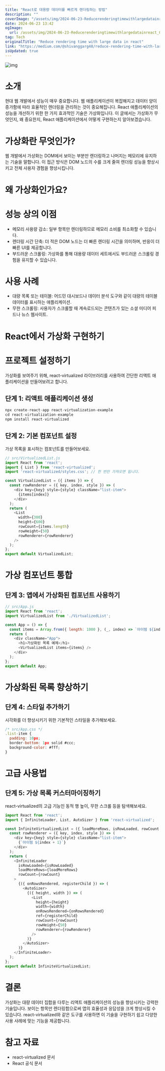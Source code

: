 ```yaml
---
title: "React로 대용량 데이터를 빠르게 렌더링하는 방법"
description: ""
coverImage: "/assets/img/2024-06-23-Reducerenderingtimewithlargedatainreact_0.png"
date: 2024-06-23 13:42
ogImage: 
  url: /assets/img/2024-06-23-Reducerenderingtimewithlargedatainreact_0.png
tag: Tech
originalTitle: "Reduce rendering time with large data in react"
link: "https://medium.com/@shivanggarg48/reduce-rendering-time-with-large-data-in-react-274778adbe09"
isUpdated: true
---
```






![img](/assets/img/2024-06-23-Reducerenderingtimewithlargedatainreact_0.png)

# 소개

현대 웹 개발에서 성능이 매우 중요합니다. 웹 애플리케이션이 복잡해지고 데이터 양이 증가함에 따라 효율적인 렌더링을 관리하는 것이 중요해집니다. React 애플리케이션의 성능을 개선하기 위한 한 가지 효과적인 기술은 가상화입니다. 이 글에서는 가상화가 무엇인지, 왜 중요한지, React 애플리케이션에서 어떻게 구현하는지 알아보겠습니다.

# 가상화란 무엇인가?


<div class="content-ad"></div>

웹 개발에서 가상화는 DOM에서 보이는 부분만 렌더링하고 나머지는 메모리에 유지하는 기술을 말합니다. 이 접근 방식은 DOM 노드의 수를 크게 줄여 렌더링 성능을 향상시키고 전체 사용자 경험을 향상시킵니다.

# 왜 가상화인가요?

# 성능 상의 이점

- 메모리 사용량 감소: 일부 항목만 렌더링하므로 메모리 소비를 최소화할 수 있습니다.
- 렌더링 시간 단축: 더 적은 DOM 노드는 더 빠른 렌더링 시간을 의미하며, 반응이 더 빠른 UI를 제공합니다.
- 부드러운 스크롤링: 가상화를 통해 대용량 데이터 세트에서도 부드러운 스크롤링 경험을 유지할 수 있습니다.

<div class="content-ad"></div>

# 사용 사례

- 대량 목록 또는 테이블: 어드민 대시보드나 데이터 분석 도구와 같이 대량의 테이블 데이터를 표시하는 애플리케이션.
- 무한 스크롤링: 사용자가 스크롤할 때 계속로드되는 콘텐츠가 있는 소셜 미디어 피드나 뉴스 웹사이트.

# React에서 가상화 구현하기

# 프로젝트 설정하기

<div class="content-ad"></div>

가상화를 보여주기 위해, react-virtualized 라이브러리를 사용하여 간단한 리액트 애플리케이션을 만들어보려고 합니다.

## 단계 1: 리액트 애플리케이션 생성

```js
npx create-react-app react-virtualization-example
cd react-virtualization-example
npm install react-virtualized
```

## 단계 2: 기본 컴포넌트 설정

<div class="content-ad"></div>

가상 목록을 표시하는 컴포넌트를 만들어보세요.

```js
// src/VirtualizedList.js
import React from 'react';
import { List } from 'react-virtualized';
import 'react-virtualized/styles.css'; // 한 번만 가져오면 됩니다.
```

```js
const VirtualizedList = ({ items }) => {
  const rowRenderer = ({ key, index, style }) => (
    <div key={key} style={style} className="list-item">
      {items[index]}
    </div>
  );
  return (
    <List
      width={300}
      height={600}
      rowCount={items.length}
      rowHeight={50}
      rowRenderer={rowRenderer}
    />
  );
};
export default VirtualizedList;
```

# 가상 컴포넌트 통합

<div class="content-ad"></div>

## 단계 3: 앱에서 가상화된 컴포넌트 사용하기

```js
// src/App.js
import React from 'react';
import VirtualizedList from './VirtualizedList';
```

```js
const App = () => {
  const items = Array.from({ length: 1000 }, (_, index) => `아이템 ${index + 1}`);
  return (
    <div className="App">
      <h1>가상화된 목록 예제</h1>
      <VirtualizedList items={items} />
    </div>
  );
};
export default App;
```

# 가상화된 목록 향상하기

<div class="content-ad"></div>

## 단계 4: 스타일 추가하기

시각화를 더 향상시키기 위한 기본적인 스타일을 추가해보세요.

```js
/* src/App.css */
.list-item {
  padding: 10px;
  border-bottom: 1px solid #ccc;
  background-color: #fff;
}
```

# 고급 사용법

<div class="content-ad"></div>

## 단계 5: 가상 목록 커스터마이징하기

react-virtualized의 고급 기능인 동적 행 높이, 무한 스크롤 등을 탐색해보세요.

```js
import React from 'react';
import { InfiniteLoader, List, AutoSizer } from 'react-virtualized';
```

```js
const InfiniteVirtualizedList = ({ loadMoreRows, isRowLoaded, rowCount }) => {
  const rowRenderer = ({ key, index, style }) => (
    <div key={key} style={style} className="list-item">
      {`아이템 ${index + 1}`}
    </div>
  );
  return (
    <InfiniteLoader
      isRowLoaded={isRowLoaded}
      loadMoreRows={loadMoreRows}
      rowCount={rowCount}
    >
      {({ onRowsRendered, registerChild }) => (
        <AutoSizer>
          {({ height, width }) => (
            <List
              height={height}
              width={width}
              onRowsRendered={onRowsRendered}
              ref={registerChild}
              rowCount={rowCount}
              rowHeight={50}
              rowRenderer={rowRenderer}
            />
          )}
        </AutoSizer>
      )}
    </InfiniteLoader>
  );
};
export default InfiniteVirtualizedList;
```

<div class="content-ad"></div>

# 결론

가상화는 대량 데이터 집합을 다루는 리액트 애플리케이션의 성능을 향상시키는 강력한 기술입니다. 보이는 항목만 렌더링함으로써 앱의 효율성과 응답성을 크게 향상시킬 수 있습니다. react-virtualized와 같은 도구를 사용하면 이 기술을 구현하기 쉽고 다양한 사용 사례에 맞는 기능을 제공합니다.

# 참고 자료

- react-virtualized 문서
- React 공식 문서